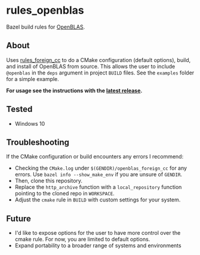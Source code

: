 # rules_openblas

Bazel build rules for [OpenBLAS](https://www.openblas.net/).

## About

Uses [rules_foreign_cc](https://github.com/bazelbuild/rules_foreign_cc) to do a CMake configuration (default options), build, and install of OpenBLAS from source.  This allows the user to include `@openblas` in the `deps` argument in project `BUILD` files.  See the `examples` folder for a simple example.

**For usage see the instructions with the [latest release](https://github.com/phpisciuneri/rules_openblas/releases/latest).**

## Tested

- Windows 10

## Troubleshooting

If the CMake configuration or build encounters any errors I recommend:

- Checking the `CMake.log` under `$(GENDIR)/openblas_foreign_cc` for any errors. Use `bazel info --show_make_env` if you are unsure of `GENDIR`.
- Then, clone this repository.
- Replace the `http_archive` function with a `local_repository` function pointing to the cloned repo in `WORKSPACE`.
- Adjust the `cmake` rule in `BUILD` with custom settings for your system.

## Future

- I'd like to expose options for the user to have more control over the cmake rule. For now, you are limited to default options.
- Expand portability to a broader range of systems and environments
